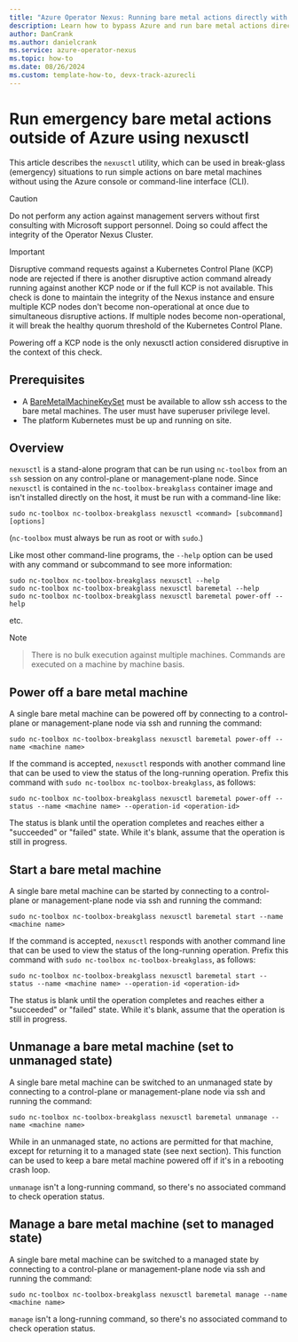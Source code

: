```yaml
---
title: "Azure Operator Nexus: Running bare metal actions directly with nexusctl"
description: Learn how to bypass Azure and run bare metal actions directly in an emergency using nexusctl.
author: DanCrank
ms.author: danielcrank
ms.service: azure-operator-nexus
ms.topic: how-to
ms.date: 08/26/2024
ms.custom: template-how-to, devx-track-azurecli
---
```


# Run emergency bare metal actions outside of Azure using nexusctl

This article describes the `nexusctl` utility, which can be used in break-glass (emergency) situations to
run simple actions on bare metal machines without using the Azure console or command-line interface (CLI).

> [!CAUTION]
> Do not perform any action against management servers without first consulting with Microsoft support personnel. Doing so could affect the integrity of the Operator Nexus Cluster.

> [!IMPORTANT]
> Disruptive command requests against a Kubernetes Control Plane (KCP) node are rejected if there is another disruptive action command already running against another KCP node or if the full KCP is not available. This check is done to maintain the integrity of the Nexus instance and ensure multiple KCP nodes don't become non-operational at once due to simultaneous disruptive actions. If multiple nodes become non-operational, it will break the healthy quorum threshold of the Kubernetes Control Plane.
>
> Powering off a KCP node is the only nexusctl action considered disruptive in the context of this check.

## Prerequisites

- A [BareMetalMachineKeySet](./howto-baremetal-bmm-ssh.md) must be available to allow ssh access to the bare metal machines. The user must have superuser privilege level.
- The platform Kubernetes must be up and running on site.

## Overview

`nexusctl` is a stand-alone program that can be run using `nc-toolbox` from an `ssh` session on any control-plane or management-plane node. Since `nexusctl` is contained in the `nc-toolbox-breakglass` container image and isn't installed directly on the host, it must be run with a command-line like:

```
sudo nc-toolbox nc-toolbox-breakglass nexusctl <command> [subcommand] [options]
```

(`nc-toolbox` must always be run as root or with `sudo`.)

Like most other command-line programs, the `--help` option can be used with any command or subcommand to see more information:

```
sudo nc-toolbox nc-toolbox-breakglass nexusctl --help
sudo nc-toolbox nc-toolbox-breakglass nexusctl baremetal --help
sudo nc-toolbox nc-toolbox-breakglass nexusctl baremetal power-off --help
```

etc.

> [!NOTE]
>
> > There is no bulk execution against multiple machines. Commands are executed on a machine by machine basis.

## Power off a bare metal machine

A single bare metal machine can be powered off by connecting to a control-plane or management-plane node via ssh and running the command:

```
sudo nc-toolbox nc-toolbox-breakglass nexusctl baremetal power-off --name <machine name>
```

If the command is accepted, `nexusctl` responds with another command line that can be used to view the status of the long-running operation. Prefix this command with `sudo nc-toolbox nc-toolbox-breakglass`, as follows:

```
sudo nc-toolbox nc-toolbox-breakglass nexusctl baremetal power-off --status --name <machine name> --operation-id <operation-id>
```

The status is blank until the operation completes and reaches either a "succeeded" or "failed" state. While it's blank, assume that the operation is still in progress.

## Start a bare metal machine

A single bare metal machine can be started by connecting to a control-plane or management-plane node via ssh and running the command:

```
sudo nc-toolbox nc-toolbox-breakglass nexusctl baremetal start --name <machine name>
```

If the command is accepted, `nexusctl` responds with another command line that can be used to view the status of the long-running operation. Prefix this command with `sudo nc-toolbox nc-toolbox-breakglass`, as follows:

```
sudo nc-toolbox nc-toolbox-breakglass nexusctl baremetal start --status --name <machine name> --operation-id <operation-id>
```

The status is blank until the operation completes and reaches either a "succeeded" or "failed" state. While it's blank, assume that the operation is still in progress.

## Unmanage a bare metal machine (set to unmanaged state)

A single bare metal machine can be switched to an unmanaged state by connecting to a control-plane or management-plane node via ssh and running the command:

```
sudo nc-toolbox nc-toolbox-breakglass nexusctl baremetal unmanage --name <machine name>
```

While in an unmanaged state, no actions are permitted for that machine, except for returning it to a managed state (see next section). This function can be used to keep a bare metal machine powered off if it's in a rebooting crash loop.

`unmanage` isn't a long-running command, so there's no associated command to check operation status.

## Manage a bare metal machine (set to managed state)

A single bare metal machine can be switched to a managed state by connecting to a control-plane or management-plane node via ssh and running the command:

```
sudo nc-toolbox nc-toolbox-breakglass nexusctl baremetal manage --name <machine name>
```

`manage` isn't a long-running command, so there's no associated command to check operation status.
